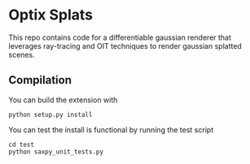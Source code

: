 # Optix Splats
This repo contains code for a differentiable gaussian renderer that leverages ray-tracing and OIT
techniques to render gaussian splatted scenes. 

## Compilation
You can build the extension with
```
python setup.py install
```

You can test the install is functional by running the test script
```
cd test
python saxpy_unit_tests.py
```
